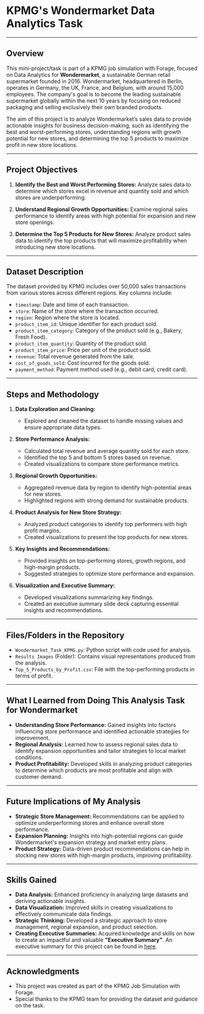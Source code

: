 # KPMG's Wondermarket Data Analytics Task

---

## Overview

This mini-project/task is part of a KPMG job simulation with Forage, focused on Data Analytics for **Wondermarket**, a sustainable German retail supermarket founded in 2016. Wondermarket, headquartered in Berlin, operates in Germany, the UK, France, and Belgium, with around 15,000 employees. The company's goal is to become the leading sustainable supermarket globally within the next 10 years by focusing on reduced packaging and selling exclusively their own branded products.

The aim of this project is to analyze Wondermarket’s sales data to provide actionable insights for business decision-making, such as identifying the best and worst-performing stores, understanding regions with growth potential for new stores, and determining the top 5 products to maximize profit in new store locations.

---

## Project Objectives

1. **Identify the Best and Worst Performing Stores:** Analyze sales data to determine which stores excel in revenue and quantity sold and which stores are underperforming.
   
2. **Understand Regional Growth Opportunities:** Examine regional sales performance to identify areas with high potential for expansion and new store openings.

3. **Determine the Top 5 Products for New Stores:** Analyze product sales data to identify the top products that will maximize profitability when introducing new store locations.

---

## Dataset Description

The dataset provided by KPMG includes over 50,000 sales transactions from various stores across different regions. Key columns include:

- `timestamp`: Date and time of each transaction.
- `store`: Name of the store where the transaction occurred.
- `region`: Region where the store is located.
- `product_item_id`: Unique identifier for each product sold.
- `product_item_category`: Category of the product sold (e.g., Bakery, Fresh Food).
- `product_item_quantity`: Quantity of the product sold.
- `product_item_price`: Price per unit of the product sold.
- `revenue`: Total revenue generated from the sale.
- `cost_of_goods_sold`: Cost incurred for the goods sold.
- `payment_method`: Payment method used (e.g., debit card, credit card).

---

## Steps and Methodology

1. **Data Exploration and Cleaning:**
   - Explored and cleaned the dataset to handle missing values and ensure appropriate data types.

2. **Store Performance Analysis:**
   - Calculated total revenue and average quantity sold for each store.
   - Identified the top 5 and bottom 5 stores based on revenue.
   - Created visualizations to compare store performance metrics.

3. **Regional Growth Opportunities:**
   - Aggregated revenue data by region to identify high-potential areas for new stores.
   - Highlighted regions with strong demand for sustainable products.

4. **Product Analysis for New Store Strategy:**
   - Analyzed product categories to identify top performers with high profit margins.
   - Created visualizations to present the top products for new stores.

5. **Key Insights and Recommendations:**
   - Provided insights on top-performing stores, growth regions, and high-margin products.
   - Suggested strategies to optimize store performance and expansion.

6. **Visualization and Executive Summary:**
   - Developed visualizations summarizing key findings.
   - Created an executive summary slide deck capturing essential insights and recommendations.

---

## Files/Folders in the Repository

- `Wondermarket_Task_KPMG.py`: Python script with code used for analysis.
- `Results Images` (Folder): Contains visual representations produced from the analysis.
- `Top_5_Products_by_Profit.csv`: File with the top-performing products in terms of profit.

---

## What I Learned from Doing This Analysis Task for Wondermarket

- **Understanding Store Performance:** Gained insights into factors influencing store performance and identified actionable strategies for improvement.
- **Regional Analysis:** Learned how to assess regional sales data to identify expansion opportunities and tailor strategies to local market conditions.
- **Product Profitability:** Developed skills in analyzing product categories to determine which products are most profitable and align with customer demand.

---

## Future Implications of My Analysis

- **Strategic Store Management:** Recommendations can be applied to optimize underperforming stores and enhance overall store performance.
- **Expansion Planning:** Insights into high-potential regions can guide Wondermarket's expansion strategy and market entry plans.
- **Product Strategy:** Data-driven product recommendations can help in stocking new stores with high-margin products, improving profitability.

---

## Skills Gained

- **Data Analysis:** Enhanced proficiency in analyzing large datasets and deriving actionable insights.
- **Data Visualization:** Improved skills in creating visualizations to effectively communicate data findings.
- **Strategic Thinking:** Developed a strategic approach to store management, regional expansion, and product selection.
- **Creating Executive Summaries:** Acquired knowledge and skills on how to create an impactful and valuable **"Executive Summary"**. An executive summary for this project can be found in [here]().

--- 

## Acknowledgments

- This project was created as part of the KPMG Job Simulation with Forage.
- Special thanks to the KPMG team for providing the dataset and guidance on the task.
